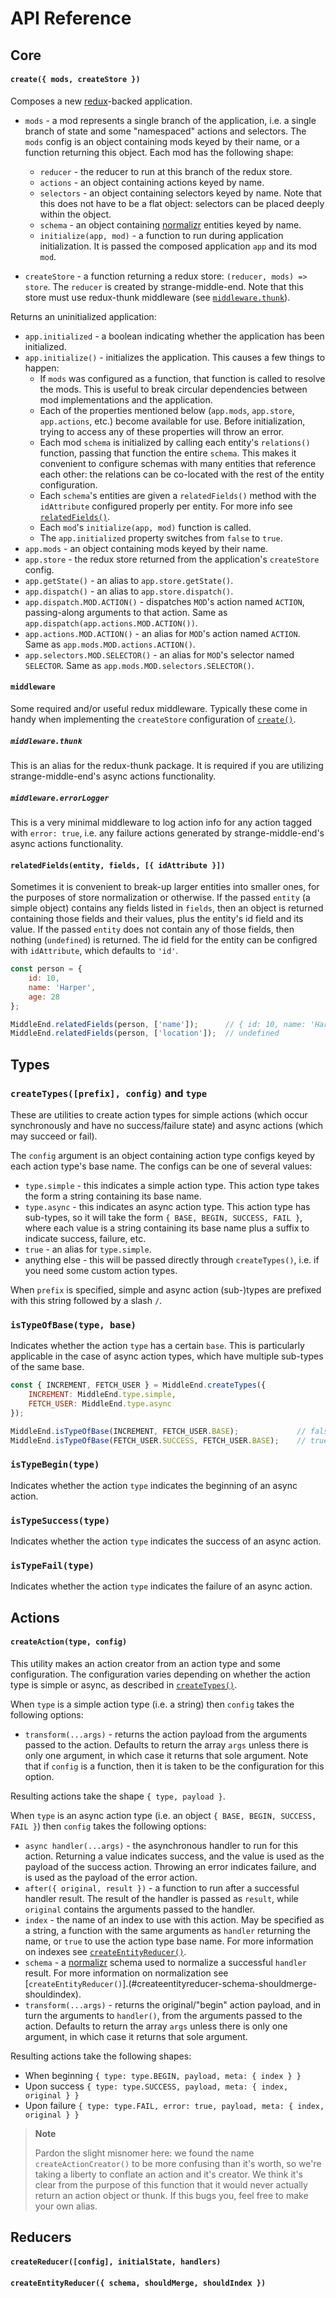 # API Reference

## Core

#### `create({ mods, createStore })`
Composes a new [redux](https://github.com/reduxjs/redux)-backed application.

 - `mods` - a mod represents a single branch of the application, i.e. a single branch of state and some "namespaced" actions and selectors.  The `mods` config is an object containing mods keyed by their name, or a function returning this object.  Each mod has the following shape:

   - `reducer` - the reducer to run at this branch of the redux store.
   - `actions` - an object containing actions keyed by name.
   - `selectors` - an object containing selectors keyed by name.  Note that this does not have to be a flat object: selectors can be placed deeply within the object.
   - `schema` - an object containing [normalizr](https://github.com/paularmstrong/normalizr) entities keyed by name.
   - `initialize(app, mod)` - a function to run during application initialization.  It is passed the composed application `app` and its mod `mod`.

 - `createStore` - a function returning a redux store: `(reducer, mods) => store`.  The `reducer` is created by strange-middle-end.  Note that this store must use redux-thunk middleware (see [`middleware.thunk`](#middlewarethunk)).

Returns an uninitialized application:
 - `app.initialized` - a boolean indicating whether the application has been initialized.
 - `app.initialize()` - initializes the application.  This causes a few things to happen:
    - If `mods` was configured as a function, that function is called to resolve the mods.  This is useful to break circular dependencies between mod implementations and the application.
    - Each of the properties mentioned below (`app.mods`, `app.store`, `app.actions`, etc.) become available for use.  Before initialization, trying to access any of these properties will throw an error.
    - Each mod `schema` is initialized by calling each entity's `relations()` function, passing that function the entire `schema`.  This makes it convenient to configure schemas with many entities that reference each other: the relations can be co-located with the rest of the entity configuration.
    - Each `schema`'s entities are given a `relatedFields()` method with the `idAttribute` configured properly per entity.  For more info see [`relatedFields()`](#relatedfields-entity-fields-idattribute).
    - Each `mod`'s `initialize(app, mod)` function is called.
    - The `app.initialized` property switches from `false` to `true`.
 - `app.mods` - an object containing mods keyed by their name.
 - `app.store` - the redux store returned from the application's `createStore` config.
 - `app.getState()` - an alias to `app.store.getState()`.
 - `app.dispatch()` - an alias to `app.store.dispatch()`.
 - `app.dispatch.MOD.ACTION()` - dispatches `MOD`'s action named `ACTION`, passing-along arguments to that action.  Same as `app.dispatch(app.actions.MOD.ACTION())`.
 - `app.actions.MOD.ACTION()` - an alias for `MOD`'s action named `ACTION`.  Same as `app.mods.MOD.actions.ACTION()`.
 - `app.selectors.MOD.SELECTOR()` - an alias for `MOD`'s selector named `SELECTOR`.  Same as `app.mods.MOD.selectors.SELECTOR()`.

#### `middleware`
Some required and/or useful redux middleware.  Typically these come in handy when implementing the `createStore` configuration of [`create()`](#create-mods-createstore).

##### `middleware.thunk`
This is an alias for the redux-thunk package.  It is required if you are utilizing strange-middle-end's async actions functionality.

##### `middleware.errorLogger`
This is a very minimal middleware to log action info for any action tagged with `error: true`, i.e. any failure actions generated by strange-middle-end's async actions functionality.

#### `relatedFields(entity, fields, [{ idAttribute }])`
Sometimes it is convenient to break-up larger entities into smaller ones, for the purposes of store normalization or otherwise.  If the passed `entity` (a simple object) contains any fields listed in `fields`, then an object is returned containing those fields and their values, plus the entity's id field and its value.  If the passed `entity` does not contain any of those fields, then nothing (`undefined`) is returned.  The id field for the entity can be configred with `idAttribute`, which defaults to `'id'`.

```js
const person = {
    id: 10,
    name: 'Harper',
    age: 28
};

MiddleEnd.relatedFields(person, ['name']);      // { id: 10, name: 'Harper' }
MiddleEnd.relatedFields(person, ['location']);  // undefined
```

## Types

### `createTypes([prefix], config)` and `type`

These are utilities to create action types for simple actions (which occur synchronously and have no success/failure state) and async actions (which may succeed or fail).

The `config` argument is an object containing action type configs keyed by each action type's base name.  The configs can be one of several values:

 - `type.simple` - this indicates a simple action type.  This action type takes the form a string containing its base name.
 - `type.async` - this indicates an async action type.  This action type has sub-types, so it will take the form `{ BASE, BEGIN, SUCCESS, FAIL }`, where each value is a string containing its base name plus a suffix to indicate success, failure, etc.
 - `true` - an alias for `type.simple`.
 - anything else - this will be passed directly through `createTypes()`, i.e. if you need some custom action types.

When `prefix` is specified, simple and async action (sub-)types are prefixed with this string followed by a slash `/`.

### `isTypeOfBase(type, base)`
Indicates whether the action `type` has a certain `base`.  This is particularly applicable in the case of async action types, which have multiple sub-types of the same base.

```js
const { INCREMENT, FETCH_USER } = MiddleEnd.createTypes({
    INCREMENT: MiddleEnd.type.simple,
    FETCH_USER: MiddleEnd.type.async
});

MiddleEnd.isTypeOfBase(INCREMENT, FETCH_USER.BASE);             // false
MiddleEnd.isTypeOfBase(FETCH_USER.SUCCESS, FETCH_USER.BASE);    // true
```

### `isTypeBegin(type)`
Indicates whether the action `type` indicates the beginning of an async action.

### `isTypeSuccess(type)`
Indicates whether the action `type` indicates the success of an async action.

### `isTypeFail(type)`
Indicates whether the action `type` indicates the failure of an async action.

## Actions

#### `createAction(type, config)`
This utility makes an action creator from an action type and some configuration.  The configuration varies depending on whether the action type is simple or async, as described in [`createTypes()`](#createtypesprefix-config-and-type).

When `type` is a simple action type (i.e. a string) then `config` takes the following options:

 - `transform(...args)` - returns the action payload from the arguments passed to the action.  Defaults to return the array `args` unless there is only one argument, in which case it returns that sole argument.  Note that if `config` is a function, then it is taken to be the configuration for this option.

Resulting actions take the shape `{ type, payload }`.

When `type` is an async action type (i.e. an object `{ BASE, BEGIN, SUCCESS, FAIL }`) then `config` takes the following options:

 - `async handler(...args)` - the asynchronous handler to run for this action.  Returning a value indicates success, and the value is used as the payload of the success action.  Throwing an error indicates failure, and is used as the payload of the error action.
 - `after({ original, result })` - a function to run after a successful handler result.  The result of the handler is passed as `result`, while `original` contains the arguments passed to the handler.
 - `index` - the name of an index to use with this action.  May be specified as a string, a function with the same arguments as `handler` returning the name, or `true` to use the action type base name.  For more information on indexes see [`createEntityReducer()`](#createentityreducer-schema-shouldmerge-shouldindex).
 - `schema` - a [normalizr](https://github.com/paularmstrong/normalizr) schema used to normalize a successful `handler` result.  For more information on normalization see [`createEntityReducer()`].(#createentityreducer-schema-shouldmerge-shouldindex).
 - `transform(...args)` - returns the original/"begin" action payload, and in turn the arguments to `handler()`, from the arguments passed to the action.  Defaults to return the array `args` unless there is only one argument, in which case it returns that sole argument.

Resulting actions take the following shapes:
 - When beginning `{ type: type.BEGIN, payload, meta: { index } }`
 - Upon success `{ type: type.SUCCESS, payload, meta: { index, original } }`
 - Upon failure `{ type: type.FAIL, error: true, payload, meta: { index, original } }`

> **Note**
>
>Pardon the slight misnomer here: we found the name `createActionCreator()` to be more confusing than it's worth, so we're taking a liberty to conflate an action and it's creator.  We think it's clear from the purpose of this function that it would never actually return an action object or thunk.  If this bugs you, feel free to make your own alias.

## Reducers

#### `createReducer([config], initialState, handlers)`
#### `createEntityReducer({ schema, shouldMerge, shouldIndex })`
